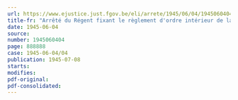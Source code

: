 ```yaml
---
url: https://www.ejustice.just.fgov.be/eli/arrete/1945/06/04/1945060404/justel
title-fr: "Arrêté du Régent fixant le règlement d'ordre intérieur de la Cour militaire"
date: 1945-06-04
source:
number: 1945060404
page: 888888
case: 1945-06-04/04
publication: 1945-07-08
starts:
modifies:
pdf-original:
pdf-consolidated:
---
```


